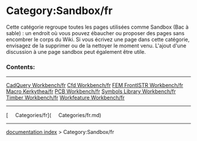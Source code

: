# Category:Sandbox/fr
Cette catégorie regroupe toutes les pages utilisées comme Sandbox (Bac à sable) : un endroit où vous pouvez ébaucher ou proposer des pages sans encombrer le corps du Wiki. Si vous écrivez une page dans cette catégorie, envisagez de la supprimer ou de la nettoyer le moment venu. L\'ajout d\'une discussion à une page sandbox peut également être utile.

### Contents:

  ----------------------------------------------------------- ----------------------------------------------------------------- -------------------------------------------------------------------------
  [CadQuery Workbench/fr](CadQuery_Workbench/fr.md)   [Cfd Workbench/fr](Cfd_Workbench/fr.md)                   [FEM FrontISTR Workbench/fr](FEM_FrontISTR_Workbench/fr.md)
  [Macro Kerkythea/fr](Macro_Kerkythea/fr.md)         [PCB Workbench/fr](PCB_Workbench/fr.md)                   [Symbols Library Workbench/fr](Symbols_Library_Workbench/fr.md)
  [Timber Workbench/fr](Timber_Workbench/fr.md)       [Workfeature Workbench/fr](Workfeature_Workbench/fr.md)   
  ----------------------------------------------------------- ----------------------------------------------------------------- -------------------------------------------------------------------------

[<img src="images/Property.png" style="width:16px"> Categories/fr](<img src="images/Property.png" style="width:16px"> Categories/fr.md)

---
[documentation index](../README.md) > Category:Sandbox/fr
